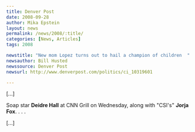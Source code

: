 ```yaml
---
title: Denver Post
date: 2008-09-28
author: Mika Epstein
layout: news
permalink: /news/2008/:title/
categories: [News, Articles]
tags: 2008

newstitle: "New mom Lopez turns out to hail a champion of children  "
newsauthor: Bill Husted  
newssource: Denver Post  
newsurl: http://www.denverpost.com/politics/ci_10319601  

---
```


[...]

Soap star **Deidre Hall** at CNN Grill on Wednesday, along with "CSI's" **Jorja Fox**. . . . 

[...]  
